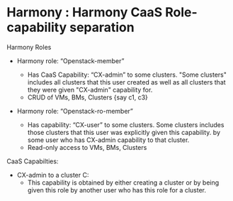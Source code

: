 # Harmony : Harmony CaaS Role-capability separation

Harmony Roles

*   Harmony role: “Openstack-member”
    *   Has CaaS Capability: “CX-admin” to some clusters. "Some clusters" includes all clusters that this user created as well as all clusters that they were given "CX-admin" capability for.
    *   CRUD of VMs, BMs, Clusters {say c1, c3}

*   Harmony role: “Openstack-ro-member”
    *   Has capability: “CX-user” to some clusters. Some clusters includes those clusters that this user was explicitly given this capability. by some user who has CX-admin capability to that cluster.
    *   Read-only access to VMs, BMs, Clusters

CaaS Capabilties:

*   CX-admin to a cluster C: 
    *   This capability is obtained by either creating a cluster or by being given this role by another user who has this role for a cluster.
